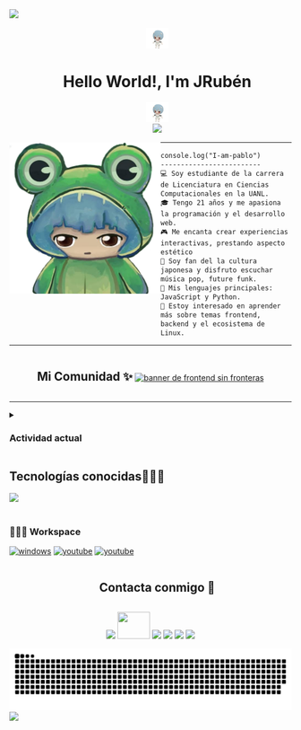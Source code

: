 
<!--horizontal divider(gradiant)-->
<img src="https://user-images.githubusercontent.com/73097560/115834477-dbab4500-a447-11eb-908a-139a6edaec5c.gif">

<!--Header-->
<div id="user-content-toc">
  <ul align="center">
    <summary>  <img src="https://github.com/Duz-Dev/Duz-Dev/blob/main/rei_dance_1.gif" alt="rei dance" width="40" /><h1> Hello World!, I'm JRubén</h1> <img src="https://github.com/Duz-Dev/Duz-Dev/blob/main/rei_dance_1.gif" alt="rei dance" width="40" /></summary> 
    <a href="https://discordapp.com/users/957722095381540874" target="_blank" ><img src="https://readme-typing-svg.herokuapp.com?lines=Computer+Science+Student;Full+Stack+Web+Developer;Freelancer;DS%20|%20AI%20|%20ML%20Enthusiastic;Always%20learning%20new%20things&center=true&width=380&height=45"></a>
  </ul>
</div>
<!-------->

<a href="https://discordapp.com/users/957722095381540874" target="blank"><img align="left" src="https://github.com/Duz-Dev/Duz-Dev/blob/main/rei.png" alt="Unfortunately I didn't find the author of the pic, feel to open a pull request if found" width="270" /></a>
<hr>

```
console.log("I-am-pablo")
-------------------------
💻 Soy estudiante de la carrera de Licenciatura en Ciencias Computacionales en la UANL.
🎓 Tengo 21 años y me apasiona la programación y el desarrollo web.
🎮 Me encanta crear experiencias interactivas, prestando aspecto estético 
🌸 Soy fan del la cultura japonesa y disfruto escuchar música pop, future funk.
🌟 Mis lenguajes principales: JavaScript y Python.
🚀 Estoy interesado en aprender más sobre temas frontend, backend y el ecosistema de Linux.
```
<hr>
<div align="center"><h2 style="display: inline-block">Mi Comunidad ✨</h2>
  <a href="https://discord.gg/Rfzr3pMkr2" target="_blank">
    <img src="https://i.postimg.cc/vZx9tjXC/image.png" alt="banner de frontend sin fronteras" width="90%">
  </a>
</div>
<hr>

<!--Intro start-->
 
<details><summary> <h3> Actividad actual </h3></summary>

- 🔭 Actualmente estoy colaborando y aprendiendo con gente del desarrollo web.

- 🌱 Estoy aprendiendo sobre mis lenguajes principales, así como el lenguaje de `Golang`.

- 📚 Regularmente doy asesorias sobre programación y matematicas como algebra lineal y calculo.

- 👥 Tengo una comunidad activa donde aprendemos sobre temas de desarrollo web, así como Linux, Git, inglés, etc.

- 💻 Estoy interesado en el shell scripting y en entender más el ecosistema Linux, así como un poco de hacking ético.

- 📫 No dudes en contactarme en **j.ruben.dev@proton.me**.

- 🏠 Salúdame con un **👋** en Discord – [Pablo.css](https://discordapp.com/users/295594807701798912) ¡ese es mi nombre de usuario!

</details>
  
<!--Intro end-->

<h2 >Tecnologías conocidas👨🏻‍💻</h2>
<!--tech stack icons-->
<div>
  <a href="https://skillicons.dev">
    <img src="https://skillicons.dev/icons?i=php,py,css,bootstrap,html,js,go,visualstudio,cs,dotnet,git,github,vscode,bash,linux" />
  </a>
</div>
<br>

### 👨🏽‍💻 Workspace

<p>
    <a href="https://discordapp.com/users/957722095381540874"><img alt="windows" src="https://img.shields.io/badge/Windows-0078D6?style=for-the-badge&logo=windows&logoColor=white"></a>
    <a href="https://discordapp.com/users/957722095381540874"><img alt="youtube" src="https://img.shields.io/badge/YouTube_Music-FF0000?style=for-the-badge&logo=youtube-music&logoColor=white"></a>
    <a href="https://discordapp.com/users/957722095381540874"><img alt="youtube" src="https://img.shields.io/badge/GIT-E44C30?style=for-the-badge&logo=git&logoColor=white"></a>
<!--     <a href="#"><img alt="youtube" src="https://github-readme-stats.vercel.app/api?username=Duz-Dev&theme=blue-green"></a>
</p> -->

<!-- Connect with me -->
<!--h2 without bottom border-->
<div id="user-content-toc">
  <ul align="center">
    <summary><h2 style="display: inline-block">Contacta conmigo 🤝</h2></summary>
  </ul>
</div>

<!--icons and links--> 

<p align="center">
    <a href="https://github.com/Duz-Dev" target="_blank"><img src="https://skillicons.dev/icons?i=git"/></a>
    <a href="https://www.youtube.com/channel/UCJZEPJBru50Uh7NRdDIJe-w" target="_blank"><img src="https://i.postimg.cc/dVqbjmBK/youtube-256x180-1.png" width="58" height="48"/></a>
    <a href="https://discordapp.com/users/957722095381540874" target="_blank"><img src="https://skillicons.dev/icons?i=discord"/></a>
    <a href="www.linkedin.com/in/juan-ruben-chavez-420b03151" target="_blank" title="www.linkedin.com/in/juan-ruben-chavez-420b03151"><img src="https://skillicons.dev/icons?i=linkedin"/></a>
    <a href="https://www.instagram.com/j_rubenzzz/" target="_blank"><img src="https://skillicons.dev/icons?i=instagram"/></a>
    <a href="mailto:j.ruben.dev@proton.me?" target="_blank" title="j.ruben.dev@proton.me"><img src="https://skillicons.dev/icons?i=gmail"/></a>
</p>

<!--- snake -->
<div align="center">
  <img  src="https://github.com/1999AZZAR/1999AZZAR/blob/readme/resources/grid-snake.svg"
       alt="snake" /></a>
</div>
<!--horizontal divider(gradiant)-->
<img src="https://user-images.githubusercontent.com/73097560/115834477-dbab4500-a447-11eb-908a-139a6edaec5c.gif">
